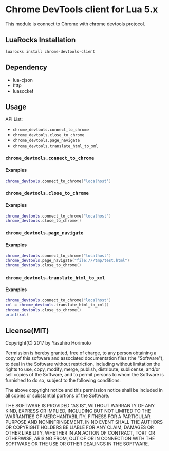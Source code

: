 Chrome DevTools client for Lua 5.x
==================================
This module is connect to Chrome with chrome devtools protocol.


LuaRocks Installation
---------------------
`luarocks install chrome-devtools-client`

Dependency
----------
- lua-cjson
- http
- luasocket

Usage
-----
API List:

- `chrome_devtools.connect_to_chrome`
- `chrome_devtools.close_to_chrome`
- `chrome_devtools.page_navigate`
- `chrome_devtools.translate_html_to_xml`

### `chrome_devtools.connect_to_chrome`

#### Examples
```lua
chrome_devtools.connect_to_chrome("localhost")
```

### `chrome_devtools.close_to_chrome`

#### Examples
```lua
chrome_devtools.connect_to_chrome("localhost")
chrome_devtools.close_to_chrome()
```

### `chrome_devtools.page_navigate`

#### Examples
```lua
chrome_devtools.connect_to_chrome("localhost")
chrome_devtools.page_navigate("file:///tmp/test.html")
chrome_devtools.close_to_chrome()
```

### `chrome_devtools.translate_html_to_xml`

#### Examples
```lua
chrome_devtools.connect_to_chrome("localhost")
xml = chrome_devtools.translate_html_to_xml()
chrome_devtools.close_to_chrome()
print(xml)
```

License(MIT)
-------
Copyright(C) 2017 by Yasuhiro Horimoto

Permission is hereby granted, free of charge, to any person obtaining a copy of this software and associated documentation
files (the "Software"), to deal in the Software without restriction, including without limitation the rights to use, copy, modify,
merge, publish, distribute, sublicense, and/or sell copies of the Software, and to permit persons to whom the Software is
furnished to do so, subject to the following conditions:

The above copyright notice and this permission notice shall be included in all copies or substantial portions of the Software.

THE SOFTWARE IS PROVIDED "AS IS", WITHOUT WARRANTY OF ANY KIND, EXPRESS OR IMPLIED, INCLUDING
BUT NOT LIMITED TO THE WARRANTIES OF MERCHANTABILITY, FITNESS FOR A PARTICULAR PURPOSE AND
NONINFRINGEMENT. IN NO EVENT SHALL THE AUTHORS OR COPYRIGHT HOLDERS BE LIABLE FOR ANY CLAIM,
DAMAGES OR OTHER LIABILITY, WHETHER IN AN ACTION OF CONTRACT, TORT OR OTHERWISE, ARISING FROM,
OUT OF OR IN CONNECTION WITH THE SOFTWARE OR THE USE OR OTHER DEALINGS IN THE SOFTWARE.
